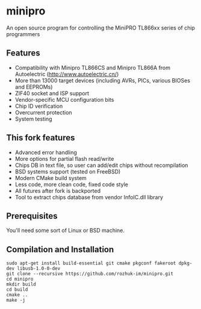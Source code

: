 minipro
========
An open source program for controlling the MiniPRO TL866xx series of chip programmers 

## Features
* Compatibility with Minipro TL866CS and Minipro TL866A from 
Autoelectric (http://www.autoelectric.cn/)
* More than 13000 target devices (including AVRs, PICs, various BIOSes and EEPROMs)
* ZIF40 socket and ISP support
* Vendor-specific MCU configuration bits
* Chip ID verification
* Overcurrent protection
* System testing

## This fork features
* Advanced error handling
* More options for partial flash read/write
* Chips DB in text file, so user can add/edit chips without recompilation
* BSD systems support (tested on FreeBSD)
* Modern CMake build system
* Less code, more clean code, fixed code style
* All futures after fork is backported
* Tool to extract chips database from vendor InfoIC.dll library

## Prerequisites

You'll need some sort of Linux or BSD machine.

## Compilation and Installation
```
sudo apt-get install build-essential git cmake pkgconf fakeroot dpkg-dev libusb-1.0-0-dev
git clone --recursive https://github.com/rozhuk-im/minipro.git
cd minipro
mkdir build
cd build
cmake ..
make -j
```

